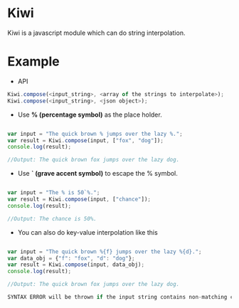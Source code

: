 Kiwi
====

Kiwi is a javascript module which can do string interpolation.

Example
===

 * API

```javascript
Kiwi.compose(<input_string>, <array of the strings to interpolate>);
Kiwi.compose(<input_string>, <json object>);
```

 * Use **% (percentage symbol)** as the place holder.

```javascript

var input = "The quick brown % jumps over the lazy %.";
var result = Kiwi.compose(input, ["fox", "dog"]);
console.log(result);

//Output: The quick brown fox jumps over the lazy dog.

```
 
 * Use **` (grave accent symbol)** to escape the % symbol.

```javascript

var input = "The % is 50`%.";
var result = Kiwi.compose(input, ["chance"]);
console.log(result);

//Output: The chance is 50%.

```

 * You can also do key-value interpolation like this

```javascript

var input = "The quick brown %{f} jumps over the lazy %{d}.";
var data_obj = {"f": "fox", "d": "dog"};
var result = Kiwi.compose(input, data_obj);
console.log(result);

//Output: The quick brown fox jumps over the lazy dog.

SYNTAX ERROR will be thrown if the input string contains non-matching curly brackets.

```
